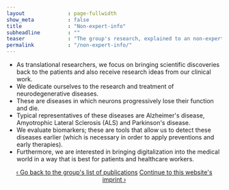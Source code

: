 ```yaml
---
layout              : page-fullwidth
show_meta           : false
title               : "Non-expert-info"
subheadline         : ""
teaser              : "The group's research, explained to an non-expert audience"
permalink           : "/non-expert-info/"
---
```

<ul>
   <li>As translational researchers, we focus on bringing scientific discoveries back to the patients and also receive research ideas from our clinical work.</li>
   <li>We dedicate ourselves to the research and treatment of neurodegenerative diseases.</li>
   <li>These are diseases in which neurons progressively lose their function and die.</li>
   <li>Typical representatives of these diseases are Alzheimer's disease, Amyotrophic Lateral Sclerosis (ALS) and Parkinson's disease.</li>
   <li>We evaluate biomarkers; these are tools that allow us to detect these diseases earlier (which is necessary in order to apply preventions and early therapies).</li>
   <li>Furthermore, we are interested in bringing digitalization into the medical world in a way that is best for patients and healthcare workers.</li>
</ul>


<div style="text-align: center;">
<a class="radius button small" href="{{ site.url }}{{ site.baseurl }}/publications/">‹ Go back to the group's list of publications</a>
<a class="radius button small" href="{{ site.url }}{{ site.baseurl }}/impressum/">Continue to this website's imprint ›</a>
</div>

<br><br>
